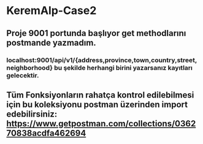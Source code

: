 # KeremAlp-Case2

## Proje 9001 portunda başlıyor  get methodlarını postmande yazmadım.
### localhost:9001/api/v1/{address,province,town,country,street,neighborhood} bu şekilde herhangi birini yazarsanız kayıtları gelecektir.
## Tüm Fonksiyonların rahatça kontrol edilebilmesi için bu koleksiyonu postman üzerinden import edebilirsiniz: https://www.getpostman.com/collections/036270838acdfa462694 

